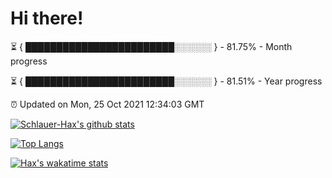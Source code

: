 # Hi there!

⏳ { ████████████████████████░░░░░░ } - 81.75% - Month progress

⏳ { ████████████████████████░░░░░░ } - 81.51% - Year progress

⏰ Updated on Mon, 25 Oct 2021 12:34:03 GMT


[![Schlauer-Hax's github stats](https://github-readme-stats.vercel.app/api?username=Schlauer-Hax&show_icons=true&theme=dark&count_private=true)](https://github.com/Schlauer-Hax)


[![Top Langs](https://github-readme-stats.vercel.app/api/top-langs/?username=Schlauer-Hax&layout=compact&theme=dark)](https://github.com/Schlauer-Hax?tab=repositories)


[![Hax's wakatime stats](https://github-readme-stats.vercel.app/api/wakatime?username=Hax&theme=dark)](https://wakatime.com/@Hax)

